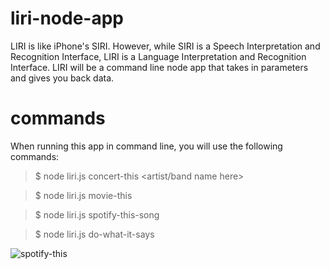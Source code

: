 # liri-node-app
LIRI is like iPhone's SIRI. However, while SIRI is a Speech Interpretation and Recognition Interface, LIRI is a Language Interpretation and Recognition Interface. LIRI will be a command line node app that takes in parameters and gives you back data.

# commands
When running this app in command line, you will use the following commands:
 
> $ node liri.js concert-this <artist/band name here>

> $ node liri.js movie-this <movie name here>
 
> $ node liri.js spotify-this-song <song here>
 
> $ node liri.js do-what-it-says 

![spotify-this](C:\Users\Priscilla\liri-node-app/readme.md/spotify.jpg)
